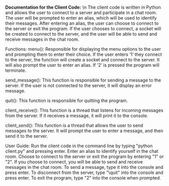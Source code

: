 **Documentation for the Client Code:** \n
The client code is written in Python and allows the user to connect to a server and participate in a chat room. The user will be prompted to enter an alias, which will be used to identify their messages. After entering an alias, the user can choose to connect to the server or exit the program. If the user chooses to connect, a socket will be created to connect to the server, and the user will be able to send and receive messages in the chat room.

Functions:
menu():
Responsible for displaying the menu options to the user and prompting them to enter their choice. If the user enters ‘1’ they connect to the server, the function will create a socket and connect to the server. It will also prompt the user to enter an alias. If ‘2’ is pressed the program will terminate.

send_message():
This function is responsible for sending a message to the server. If the user is not connected to the server, it will display an error message.

quit():
This function is responsible for quitting the program.

client_receive():
This function is a thread that listens for incoming messages from the server. If it receives a message, it will print it to the console.

client_send():
This function is a thread that allows the user to send messages to the server. It will prompt the user to enter a message, and then send it to the server.

User Guide:
Run the client code in the command line by typing "python client.py" and pressing enter.
Enter an alias to identify yourself in the chat room.
Choose to connect to the server or exit the program by entering "1" or "2".
If you choose to connect, you will be able to send and receive messages in the chat room.
To send a message, type it into the console and press enter.
To disconnect from the server, type "\quit" into the console and press enter.
To exit the program, type "2" into the console when prompted.
